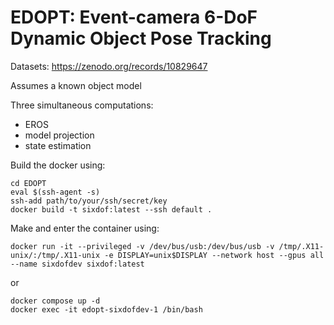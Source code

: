 # EDOPT: Event-camera 6-DoF Dynamic Object Pose Tracking

Datasets: https://zenodo.org/records/10829647

Assumes a known object model

Three simultaneous computations:

* EROS
* model projection
* state estimation

Build the docker using:

```
cd EDOPT
eval $(ssh-agent -s)
ssh-add path/to/your/ssh/secret/key
docker build -t sixdof:latest --ssh default .
```
Make and enter the container using:

```
docker run -it --privileged -v /dev/bus/usb:/dev/bus/usb -v /tmp/.X11-unix/:/tmp/.X11-unix -e DISPLAY=unix$DISPLAY --network host --gpus all --name sixdofdev sixdof:latest
```
or
```
docker compose up -d
docker exec -it edopt-sixdofdev-1 /bin/bash
```
